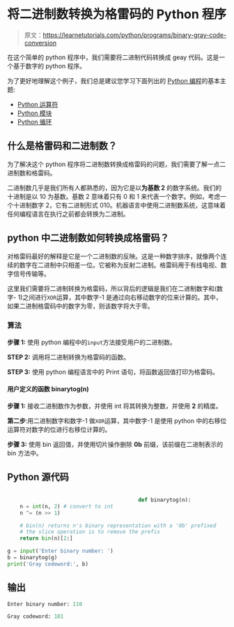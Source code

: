 # 将二进制数转换为格雷码的 Python 程序

> 原文：<https://learnetutorials.com/python/programs/binary-gray-code-conversion>

在这个简单的 python 程序中，我们需要将二进制代码转换成 geay 代码。这是一个基于数字的 python 程序。

为了更好地理解这个例子，我们总是建议您学习下面列出的 [Python 编程](../ "Python tutorial")的基本主题:

*   [Python 运算符](../../python/python-operators "operators in python")
*   [Python 模块](../../python/python-modules-tutorials "python modules")
*   [Python 循环](../../python/python-loop-tutorials "Loops in python")

## 什么是格雷码和二进制数？

为了解决这个 python 程序将二进制数转换成格雷码的问题，我们需要了解一点二进制数和格雷码。

二进制数几乎是我们所有人都熟悉的，因为它是以**为基数 2** 的数字系统。我们的十进制是以 10 为基数。基数 2 意味着只有 0 和 1 来代表一个数字。例如，考虑一个十进制数字 2，它有二进制形式 010。机器语言中使用二进制数系统，这意味着任何编程语言在执行之前都会转换为二进制。

## python 中二进制数如何转换成格雷码？

对格雷码最好的解释是它是一个二进制数的反映。这是一种数字排序，就像两个连续的数字在二进制中只相差一位。它被称为反射二进制。格雷码用于有线电视、数字信号传输等。

这里我们需要将二进制转换为格雷码，所以背后的逻辑是我们在二进制数字和(数字- 1)之间进行`XOR`运算，其中数字-1 是通过向右移动数字的位来计算的。其中，如果二进制格雷码中的数字为零，则该数字将大于零。

### 算法

**步骤 1:** 使用 python 编程中的`input`方法接受用户的二进制数。

**STEP 2:** 调用将二进制转换为格雷码的函数。

**STEP 3:** 使用 python 编程语言中的 Print 语句，将函数返回值打印为格雷码。

#### **用户定义的函数 binarytog(n)**

**步骤 1:** 接收二进制数作为参数，并使用 int 将其转换为整数，并使用 **2** 的精度。

**第二步**:用二进制数字和数字-1 做`XOR`运算，其中数字-1 是使用 python 中的右移位运算符对数字的位进行右移位计算的。

**步骤 3:** 使用 bin 返回值，并使用切片操作删除 **0b** 前缀，该前缀在二进制表示的 bin 方法中。

## Python 源代码

```py

                                          def binarytog(n):
    n = int(n, 2) # convert to int
    n ^= (n >> 1)

    # bin(n) returns n's binary representation with a '0b' prefixed
    # the slice operation is to remove the prefix
    return bin(n)[2:]

g = input('Enter binary number: ')
b = binarytog(g)
print('Gray codeword:', b)

```

## 输出

```py
Enter binary number: 110

Gray codeword: 101
```